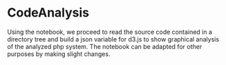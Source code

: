 # CodeAnalysis
Using the notebook, we proceed to read the source code contained in a directory tree and build a json variable for d3.js to show graphical analysis of the analyzed php system.
The notebook can be adapted for other purposes by making slight changes.
